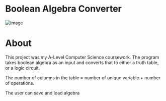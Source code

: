 # Boolean Algebra Converter
![image](https://i.imgur.com/RYG776i.png)
# About
This project was my A-Level Computer Science coursework. The program takes boolean algebra as an input and converts that to either a truth table, or a logic circuit. 

The number of columns in the table = number of unique variable + number of operations.

The user can save and load algebra

